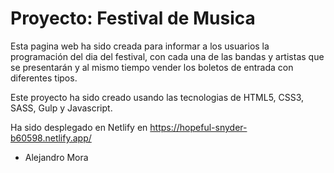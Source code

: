 # Proyecto: Festival de Musica

Esta pagina web ha sido creada para informar a los usuarios la programación del dia del festival, con cada una de las bandas y artistas que se presentarán y al mismo tiempo vender los boletos de entrada con diferentes tipos.

Este proyecto ha sido creado usando las tecnologias de HTML5, CSS3, SASS, Gulp y Javascript. 

Ha sido desplegado en Netlify en https://hopeful-snyder-b60598.netlify.app/ 

- Alejandro Mora
